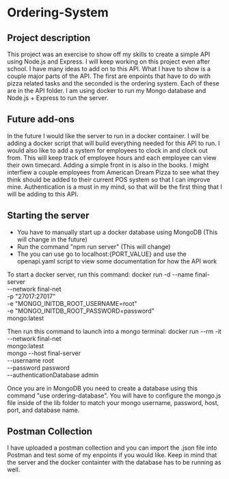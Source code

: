 # Ordering-System
## Project description
This project was an exercise to show off my skills to create a simple API using Node.js and Express. I will keep working on this project even after school. I have many ideas to add on to this API. What I have to show is a couple major parts of the API. The first are enpoints that have to do with pizza related tasks and the seconded is the ordering system. Each of these are in the API folder. I am using docker to run my Mongo database and Node.js + Express to run the server.
## Future add-ons
In the future I would like the server to run in a docker container. I will be adding a docker script that will build everything needed for this API to run. I would also like to add a system for employees to clock in and clock out from. This will keep track of employee hours and each employee can view their own timecard. Adding a simple front in is also in the books. I might interfiew a couple employees from American Dream Pizza to see what they think should be added to their current POS system so that I can improve mine. Authentication is a must in my mind, so that will be the first thing that I will be adding to this API. 
## Starting the server
- You have to manually start up a docker database using MongoDB (This will change in the future)
- Run the command "npm run server" (This will change)
- The you can use go to localhost:{PORT_VALUE} and use the openapi.yaml script to view some documentation for how the API work

To start a docker server, run this command: 
docker run -d --name final-server            \
  --network final-net                    \
  -p "27017:27017"                        \
  -e "MONGO_INITDB_ROOT_USERNAME=root"            \
  -e "MONGO_INITDB_ROOT_PASSWORD=password"    \
  mongo:latest

Then run this command to launch into a mongo terminal:
docker run --rm -it                \
    --network final-net         \
    mongo:latest                \
    mongo --host final-server        \
        --username root        \
        --password password        \
        --authenticationDatabase admin

Once you are in MongoDB you need to create a database using this command "use ordering-database". You will have to configure the mongo.js file inside of the lib folder to match your mongo username, password, host, port, and database name. 


## Postman Collection
I have uploaded a postman collection and you can import the .json file into Postman and test some of my enpoints if you would like. Keep in mind that the server and the docker containter with the database has to be running as well. 
